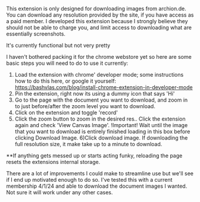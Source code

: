 This extension is only designed for downloading images from archion.de. You can download any resolution provided by the site, if you have access as a paid member. I developed this extension because I strongly believe they should not be able to charge you, and limit access to downloading what are essentially screenshots.

It's currently functional but not very pretty

I haven't bothered packing it for the chrome webstore yet so here are some basic steps you will need to do to use it currently:
1) Load the extension with chrome' developer mode; some instructions how to do this here, or google it yourself: https://bashvlas.com/blog/install-chrome-extension-in-developer-mode
2) Pin the extension, right now its using a dummy icon that says 'Hi'
3) Go to the page with the document you want to download, and zoom in to just before/after the zoom level you want to download.
4) Click on the extension and toggle 'record'
5) Click the zoom button to zoom in the desired res.. Click the extension again and check 'View Canvas Image'. !Important! Wait until the image that you want to download is entirely finished loading in this box before clicking Download Image.
6)Click download image. If downloading the full resolution size, it make take up to a minute to download.

**If anything gets messed up or starts acting funky, reloading the page resets the extensions internal storage. 

There are a lot of improvements I could make to streamline use but we'll see if I end up motivated enough to do so. I've tested this with a current membership 4/1/24 and able to download the document images I wanted. Not sure it will work under any other cases.
